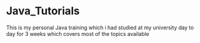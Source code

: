 # Java_Tutorials
This is my personal Java training which i had studied at my university day to day for 3 weeks which covers most of the topics available
